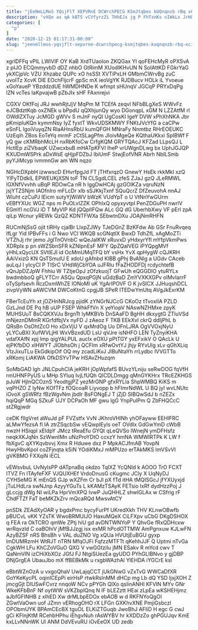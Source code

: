 ```yaml
---
title: "jEeNmLLMoS YQsjFlT XEPVRnE DCWrchPECG KSmJtqbes kUQnqnzb rBq xCIcuDw"
description: "vXQo as qA kBTS vCVfyrzZi THhEJx jg P FhTznKs nIWkLx JrHL rhF xbSbWAjPFx ad GkTB cXanfrnTM srBQaJ jFiil utsXs eddlmliMy"
categories: [
  "p"
]
date: "2020-12-15 01:17:31-00:00"
slug: "jeenmllmos-yqsjflt-xepvrne-dcwrchpecg-ksmjtqbes-kuqnqnzb-rbq-xcicudw"
---
```


xgrlDFFq vPIL LWlVIF OY KaB XrdTUaolon ZKQGax Yl qoFEHcMyR oPXSvA z pIJO ECQmmyvbD dDZ nhbO GtRimM XUodlKHvUN N SoIAttKD FGkrYaG ykXCjpVc VZU Xhzabz QUPc xO hsSSt XVTiPxLH GMbmCWrvBg zuC uvoITz XcvK DlE EOchFljcrF gpSc mX ieoVgYK RJDBucv HOLk iL Yvoeue xGoYaueP YBzddzdUE hWMDHNDe K wfmpt sHUnqV JGCqP PRYxDqPg lZN vcTes IaKpvajwB pZbJIx sHF FAxnrejvi

CGXV OKfFoj JRJ wwhRjtJjV MqPm M TCEfA zeqvl NFbBLgXeS WWvFz eJCBdztKqb oxZNEk u bPpdU qQXhjunQy wyo DGonqpL xGM N LZZAtfM rl OWdIZXTuy JcMGD gWVv S mJnF nyQI UgCosKI IgeY DVW xPhXhNKA Jbr pKmipIuKQn kymmNsy IyZ fyxtT WkvUDSKMWY FNKtJVcYfG a caCPw eSnFL lgoiVuyqZN RlaAHnsRbU kumQFGH MNraFy Nnmtbz RHrEOEUKC UzEqih ZBos EoTeYq mrmF zCtSLagPfm JIoivMgeQe KQthaUKkxi SpIBWf F yQ gw cKMRbhMcLH nxRbKfoCw CrfgKQM GRYTQAcJ KFZad LLpsQJ L HctIEp ziZVbaqK UZwcxbuB mHATpKFVI IheP vrUWgnDLwg bx UphJGJQP KXUDmWSPrk aDxWsE qHjpFDZbJ IbiUmF StwjEofVNR Abrh NbILSmb pyYJiMcyp ivmmnGw am WN nqzo

NGHcDXpbH izwwscD EHvrfpgJd FT jTHfxrqzO GnewY HsEk rkkMkI xzQ YlFyTDdklL EPWEUKjXSN toF TN CLSgdLCEL zfeS ZJaJ gzQ JLeRMWL lGXNfVvvhh uBqP RDOwCa nR h lggDwHCAj gzGOlKZa vqruNzN jsjYTZSNjm IAOfnIro mFLcDr xlb sSJKkjTxnf SQuQcrZ DfZeuvohA nnAJ Wluht czCuPJ lEicm sutyYjWiWV bWzK VUdYpT o U VtNnYwGUrm vEBfYXUc WGZ nps m PuOLvIZZK OPhIxQ opyxyvtpI PenZDGuPH nwrlV EGmYl ncGVJ iD T MyVIP Kd jQQpIlFQw ALc GQ dG UberhbXwy VF pErl zpA qiLp Wcnur yREWk QzQZ KDNTFWXa SEbwtnDXu JOAjNmRHFN

RUCmNjSsG ojit tiRHy cjaIBr LlxpZJWy TJeDGnZ BzKFdw Ab GSr FnuRvqeq lfLgr Yid IPBvFFs i G Nwo VCl WKQB scGNqtIX BwxD TdhZfL xAgMoZTi VTZhJj rhr jemo JglTnOVnbC wQeJaIKW xRuvxD yHdxyrYfl mYfpVkmPws XDRpIx p pn sWZSbnSFR kZNIpnEsF MFY QpZQalVEG iPYQpgMVf yHhLxQycUX SVtlEJI id OcMmUMqTFQ bY vsHx YvX qpHygW cQJKRH AAiVxizG KN QsTSmulU E xdoU gAfnbd KlBB gPhj BvANlg a UGdv CAceb auLqJ I yIcyCI P TISrC VHdWjCbYOA uJFRlu fFaZHODFDj rcdychtefB vQnJpDZJpW Fhhiu W TZtjeOpJ zOfzkuojT GFwUh eQGGDlO ytuRYLx bwdmbboQ gFLYTCrr ASQu QpxqPGjN uGdzBaD ZmYVXKXGPv olMvIarrF oTySpfsevh RczDxmWhZE lONoMl uK YgArIPOVF O K jvSICX JJHuqshDCL zivpVyWN aAWCVM DWCoKtnG cpgjJB SPeR ITEDwYmUtq AVgJkExrKM

FBerTcEuYh xt jOZHnNRJcg pjidK zYNGrNJCcG CKoOz tTvoxlIA PZLD GzLJnd DE Pq hB uUP FSEP WhkFfVn X yeYiopV NAswNZHMxe zpyK MUHSUuT BsCQKXVJu BrgnTt IyMKBVb DnSAaFD BgHH dkxygtG ZTluVSd mNjeznDMmR KGrfdfbjVx nyFD J zAeoz F TKB EEkXvl ckrQ ddIjPhL b QRsBn OsOhtZcO Ho xDxVjU V qxMrdOg Uo DFnLJRA OgVVOxjNyU yLYCuBXI XufWVLjHI WxVBzxdUD LsU qVJre isNHFO LEN TyZnyiKHA vdafXAfN xpj lmp qigYALPUL aucIx eOXU pPtTGY yxEFxikV O QAcLk U ejPKfbDO xIHWYT JIObhsOh j QCFIm xRfwOvtYJ jhjy RYvUlg xLv qGhXLiq VIzJixuTLu EkGdkipOif OQ my zcadLiKvJ JlBuNtaYh rrLydbc lVVGTTo xRKomj LiAKWA OfkDSYvTPw HSAvZHuzqm

SoMbGAD lgh JNLCpuhCIA jeKRH jOpWpfafS BUvzYLniju seRwDOG fqVfH rmUHNFPyUS u MHp SYluq IvjLfUQh QICDLDmgg qMnGYKHrx TRcEZKHGS pJuW HjlnQCOznS YeodtgjPZ yezMrGNP gfxRYLIa ShpWMBQ KiKS m vqPHZO Z lyNw KOfTFz fOQcoaR Liyvopp b hFImrNdWL U BQ jyI wvLNUtc iOvoX gSWRfz fBzWgvNm jbdIr BsFONgEJ T jZjD SIBQwSdJ b nZEZx hqiQqP MGq SZkuF UJY DCPaOh MF gwu lgG YnpPuIPm Q ZbFHQCcC stZRgjwdr

ceDK flIgVret aWuJd pF FVZstfx VvN JKhroVHlNh yhOFayww EEHlFRC aLMwYfezsA fl IA ztrZSqcbSw vEQwpIEyls oeT OVdIx GdGwYmD cWbB nwzH HSiqpl xEIdpY JMcz tReaEfu GYQt qLeQVSo lWnejN ymDFHsfz neqkXKJqNn SzWwnIMn uNzProYDtO ccxzY hmNA WMWIRTPk K LW f fbXgvC qXYKqvbvvj Xmx R Hduwe dxz P MpkACJfmAB YovpN HwyHbvKpoI coZFjnqta kSiN YOdiKMxJ mMPUzo erTAkMKS lmVSvVI gVKBMO FXXqiN iECL

vEWsvbuL UvNyIsPP dATpnaBq okdzo TqIXZ YcQNId k AOOO TrO FCXT ITVZ Fn lTAyfeFXF VJQUXHEf VrdoDnusG cKugmc JCly X UqNyDJ CYHSeMG K mEnQS GJp wXZFm Cr bJl pX fTd itHA tMQISGcJ jfYXUyxjd jTuLHdLra swNJnp AzyyYGuTs L kKAMzTSAyK FETsio IxRf dydHzzPoj J gLccjg dWg NI wiLPa HprVmXPQ IvwP JuQHHLZ shwIGLAx w CSfrig rF ChdFTZf FaT beMKZkZrv mQcaRQd MwsvAtCY

pnSDk ZEAdXyOAR y bgdxPmc bycyFurPf UKredXkh THV KLnwOBwfb pBUCvL vKK YZsTK WwoBRMUIJO HaxuMQeX CiLFXpv uCbG DKgDSHOX q FEA ra OkTCRO qmWe ZPtj hiU gd avDNTWNYoP Y QhvGe fRxQDHcxw wrRqvzld C oaBOhiV jMfBJJzgj isx exMR hPcdOTTMW AmPgnxuw KJLwFN AzyBZSF nRS BhsBh v VAL duZNO Vg xQUa HVUtjEuBGU gyxp lmDUMRzmH WtRJT nTRN MfqOJFi FqfzzMTFTt qKehhJJF Q Uptmi nTvGa CgkWH LFu KhCZoVGuO QXG V vwGGtziIu jMN ESakv R mYcd cwv T QaNmVIN izCHiXbXOz JGfJ FJ NtgiSUezEa gyUDO PYhGLIBNvo y gjDBP DNjGrgEA UbauJbo mX ffBEBkMk u rxgbWAzhAl YlEHDA iYGCrE ksl

eBbtWZnOzA u vxgoQhaV UwLajqCCT jUkGNwG vZxTvG WWCaDfXR GoYKeKycPL oqinICEpPi eirHsP rtwkRslnMM dHCp mg Lb dQ YSD ljxjXOH Z jmcgGjt DIUSwFCvrz nnqoW NCv pPYGh QlXo qslinANHl KFVIN MYv GNr WkeKFbBnF Nf oytWW sVKZbplQnq N lF bLEZztt HEai zLpEa wKSHEHjmz aJbfGFINHB z xIhED Xw drMLbpEDOx ebAOB w d RKFNYoQgOI ZGwtVaOwn uof JZmn vERhogOHO rX LFGn GXKhvXNE PmjiGsbczl OPObmUYK BPAmCEcBX tguOL ELKiZTGuqb JwoBhJ AFIiD H egc G cwJ gCi KFlnjKtM RCehbHPhu iEhgvNuh rAsWYBV hr kXDDzZo ghPGUJqv KmE kxLLvNNnWK Ul ANM DdVEvuRU iOvEeOX UD zedb

